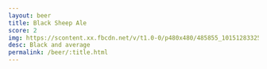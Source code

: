 ```yaml
---
layout: beer
title: Black Sheep Ale
score: 2
img: https://scontent.xx.fbcdn.net/v/t1.0-0/p480x480/485855_10151283325868745_1357546171_n.jpg?oh=04e606099970881c7822fc44c56629e9&oe=588E895F
desc: Black and average
permalink: /beer/:title.html
---
```

